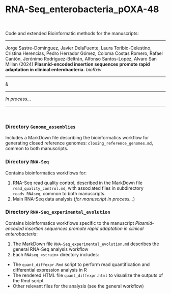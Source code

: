 # RNA-Seq_enterobacteria_pOXA-48

</br>

Code and extended Bioinformatic methods for the manuscripts:

---

Jorge Sastre-Dominguez, Javier DelaFuente, Laura Toribio-Celestino, Cristina Herencias, Pedro Herrador Gómez, Coloma Costas Romero, Rafael Cantón, Jerónimo Rodríguez-Beltrán, Alfonso Santos-Lopez, Alvaro San Millan (2024) **Plasmid-encoded insertion sequences promote rapid adaptation in clinical enterobacteria.** *bioRxiv*

---

&

---

*In process...*

---

</br>

### Directory `Genome_assemblies`
Includes a MarkDown file describing the bioinformatics workflow for generating closed reference genomes: `closing_reference_genomes.md`, common to both manuscripts.

### Directory `RNA-Seq`
Contains bioinformatics workflows for:
1. RNA-Seq read quality control, described in the MarkDown file `read_quality_control.md`, with associated files in subdirectory `reads_RNAseq`, common to both manuscripts.
2. Main RNA-Seq data analysis (*for manuscript in process...*)

### Directory `RNA-Seq_experimental_evolution`
Contains bioinformatics workflows specific to the manuscript *Plasmid-encoded insertion sequences promote rapid adaptation in clinical enterobacteria*:
1. The MarkDown file `RNA-Seq_experimental_evolution.md` describes the general RNA-Seq analysis workflow
2. Each `RNAseq_<strain>` directory includes:
  * The `quant_diffexpr.Rmd` script to perform read quantification and differential expression analysis in R
  * The rendered HTML file `quant_diffexpr.html` to visualize the outputs of the Rmd script
  * Other relevant files for the analysis (see the general workflow)
